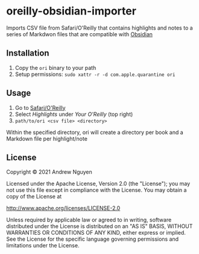 # oreilly-obsidian-importer

Imports CSV file from Safari/O'Reilly that contains highlights and notes to 
a series of Markdwon files that are compatible with [Obsidian](https://obsidian.md)

## Installation

1. Copy the `ori` binary to your path
2. Setup permissions: `sudo xattr -r -d com.apple.quarantine ori`

## Usage

1. Go to [Safari/O'Reilly](https://learning.oreilly.com/home/)
2. Select *Highlights* under *Your O'Reilly* (top right)
3. `path/to/ori <csv file> <directory>`

Within the specified directory, ori will create a directory per book and a 
Markdown file per highlight/note

## License

Copyright © 2021 Andrew Nguyen

Licensed under the Apache License, Version 2.0 (the "License");
you may not use this file except in compliance with the License.
You may obtain a copy of the License at 

   http://www.apache.org/licenses/LICENSE-2.0

Unless required by applicable law or agreed to in writing, software
distributed under the License is distributed on an "AS IS" BASIS,
WITHOUT WARRANTIES OR CONDITIONS OF ANY KIND, either express or implied.
See the License for the specific language governing permissions and
limitations under the License.